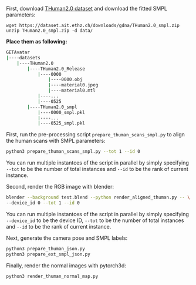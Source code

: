First, download [THuman2.0 dataset](https://github.com/ytrock/THuman2.0-Dataset) and download the fitted SMPL parameters:
```
wget https://dataset.ait.ethz.ch/downloads/gdna/THuman2.0_smpl.zip
unzip THuman2.0_smpl.zip -d data/
```

**Place them as following:**
```bash
GETAvatar
|----datasets
    |----THuman2.0
        |----THuman2.0_Release
            |----0000
                |----0000.obj
                |----material0.jpeg
                |----material0.mtl
            |----...
            |----0525
        |----THuman2.0_smpl
            |----0000_smpl.pkl
            |----...
            |----0525_smpl.pkl
```

First, run the pre-processing script `prepare_thuman_scans_smpl.py` to align the human scans with SMPL parameters:
```bash
python3 prepare_thuman_scans_smpl.py --tot 1 --id 0
```
You can run multiple instantces of the script in parallel by simply specifying `--tot` to be the number of total instances and `--id` to be the rank of current instance. 

Second, render the RGB image with blender:
```bash
blender --background test.blend --python render_aligned_thuman.py -- \
--device_id 0 --tot 1 --id 0
```
You can run multiple instantces of the script in parallel by simply specifying `--device_id` to be the device ID, `--tot` to be the number of total instances and `--id` to be the rank of current instance. 


Next, generate the camera pose and SMPL labels:
```bash
python3 prepare_thuman_json.py
python3 prepare_ext_smpl_json.py
```

Finally,  render the normal images with pytorch3d:
```bash
python3 render_thuman_normal_map.py
```

